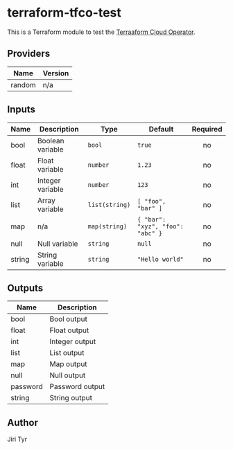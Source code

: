 # terraform-tfco-test

This is a Terraform module to test the [Terraaform Cloud
Operator](https://github.com/hashicorp/terraform-k8s).

<!-- BEGIN_TF_DOCS -->
## Providers

| Name | Version |
|------|---------|
| random | n/a |

## Inputs

| Name | Description | Type | Default | Required |
|------|-------------|------|---------|:--------:|
| bool | Boolean variable | `bool` | `true` | no |
| float | Float variable | `number` | `1.23` | no |
| int | Integer variable | `number` | `123` | no |
| list | Array variable | `list(string)` | ```[ "foo", "bar" ]``` | no |
| map | n/a | `map(string)` | ```{ "bar": "xyz", "foo": "abc" }``` | no |
| null | Null variable | `string` | `null` | no |
| string | String variable | `string` | `"Hello world"` | no |

## Outputs

| Name | Description |
|------|-------------|
| bool | Bool output |
| float | Float output |
| int | Integer output |
| list | List output |
| map | Map output |
| null | Null output |
| password | Password output |
| string | String output |
<!-- END_TF_DOCS -->

## Author

Jiri Tyr
